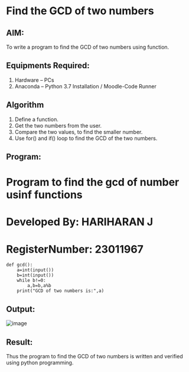 # Find the GCD of two numbers

## AIM:
To write a program to find the GCD of two numbers using function.

## Equipments Required:
1. Hardware – PCs
2. Anaconda – Python 3.7 Installation / Moodle-Code Runner

## Algorithm
1. Define a function.
2. Get the two numbers from the user.
3. Compare the two values, to find the smaller number.
4. Use for() and if() loop to find the GCD of the two numbers.

## Program:
# Program to find the gcd of number usinf functions
# Developed By: HARIHARAN J
# RegisterNumber: 23011967
```
def gcd():
    a=int(input())
    b=int(input())
    while b!=0:
        a,b=b,a%b
    print("GCD of two numbers is:",a)
```

## Output:
![image](https://github.com/HariharanJayavel/GCD-of-two-numbers/assets/144870546/c5bd2d2e-5177-434d-aa07-a3512c127793)



## Result:
Thus the program to find the GCD of two numbers is written and verified using python programming.
